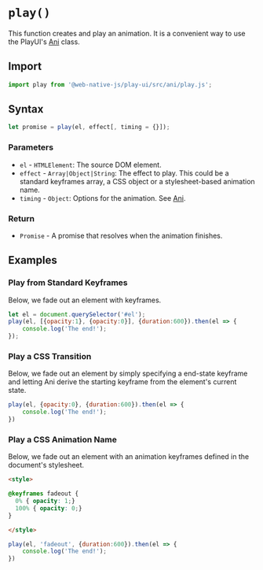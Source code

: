 # `play()`
This function creates and play an animation. It is a convenient way to use the PlayUI's [Ani](/play-ui/api/ani/Ani/README.md) class.

## Import

```js
import play from '@web-native-js/play-ui/src/ani/play.js';
```

## Syntax

```js
let promise = play(el, effect[, timing = {}]);
```

### Parameters
+ `el` - `HTMLElement`: The source DOM element.
+ `effect` - `Array|Object|String`: The effect to play. This could be a standard keyframes array, a CSS object or a stylesheet-based animation name.
+ `timing` - `Object`: Options for the animation. See [Ani](/play-ui/api/ani/Ani.md#parameters).

### Return
+ `Promise` - A promise that resolves when the animation finishes.

## Examples

### Play from Standard Keyframes
Below, we fade out an element with keyframes.

```js
let el = document.querySelector('#el');
play(el, [{opacity:1}, {opacity:0}], {duration:600}).then(el => {
    console.log('The end!');
});
```

### Play a CSS Transition
Below, we fade out an element by simply specifying a end-state keyframe and letting Ani derive the starting keyframe from the element's current state.

```js
play(el, {opacity:0}, {duration:600}).then(el => {
    console.log('The end!');
})
```

### Play a CSS Animation Name
Below, we fade out an element with an animation keyframes defined in the document's stylesheet.

```html
<style>

@keyframes fadeout {
  0% { opacity: 1;}
  100% { opacity: 0;}
}

</style>
```

```js
play(el, 'fadeout', {duration:600}).then(el => {
    console.log('The end!');
})
```